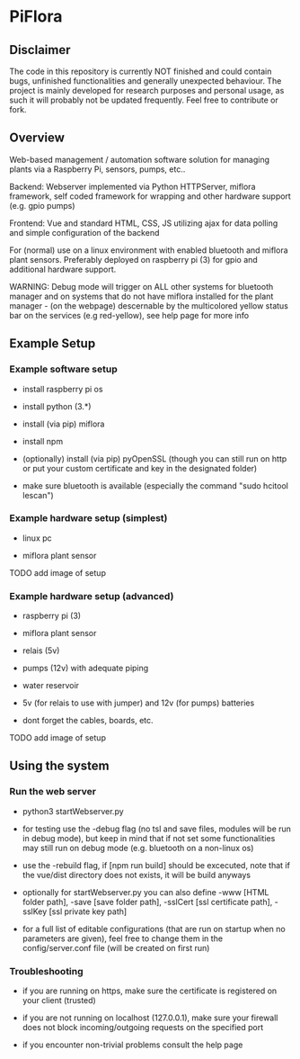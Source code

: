 # PiFlora
## Disclaimer
The code in this repository is currently NOT finished and could contain bugs, unfinished functionalities and generally unexpected behaviour. The project is mainly developed for research purposes and personal usage, as such it will probably not be updated frequently. Feel free to contribute or fork.

## Overview

Web-based management / automation software solution for managing plants via a Raspberry Pi, sensors, pumps, etc..

Backend: Webserver implemented via Python HTTPServer, miflora framework, self coded framework for wrapping and other hardware support (e.g. gpio pumps)

Frontend: Vue and standard HTML, CSS, JS utilizing ajax for data polling and simple configuration of the backend

For (normal) use on a linux environment with enabled bluetooth and miflora plant sensors. Preferably deployed on raspberry pi (3) for gpio and additional hardware support.

WARNING: Debug mode will trigger on ALL other systems for bluetooth manager and on systems that do not have miflora installed for the plant manager - (on the webpage) descernable by the multicolored yellow status bar on the services (e.g red-yellow), see help page for more info

## Example Setup

### Example software setup

- install raspberry pi os

- install python (3.*)

- install (via pip) miflora

- install npm

- (optionally) install (via pip) pyOpenSSL (though you can still run on http or put your custom certificate and key in the designated folder)

- make sure bluetooth is available (especially the command "sudo hcitool lescan")


### Example hardware setup (simplest)

- linux pc

- miflora plant sensor

TODO add image of setup

### Example hardware setup (advanced)

- raspberry pi (3)

- miflora plant sensor

- relais (5v)

- pumps (12v) with adequate piping

- water reservoir

- 5v (for relais to use with jumper) and 12v (for pumps) batteries

- dont forget the cables, boards, etc.

TODO add image of setup

## Using the system

### Run the web server

- python3 startWebserver.py

- for testing use the -debug flag (no tsl and save files, modules will be run in debug mode), but keep in mind that if not set some functionalities may still run on debug mode (e.g. bluetooth on a non-linux os)

- use the -rebuild flag, if [npm run build] should be excecuted, note that if the vue/dist directory does not exists, it will be build anyways

- optionally for startWebserver.py you can also define  -www [HTML folder path], -save [save folder path], -sslCert [ssl certificate path], -sslKey [ssl private key path]

- for a full list of editable configurations (that are run on startup when no parameters are given), feel free to change them in the config/server.conf file (will be created on first run)

### Troubleshooting

- if you are running on https, make sure the certificate is registered on your client (trusted)

- if you are not running on localhost (127.0.0.1), make sure your firewall does not block incoming/outgoing requests on the specified port

- if you encounter non-trivial problems consult the help page
